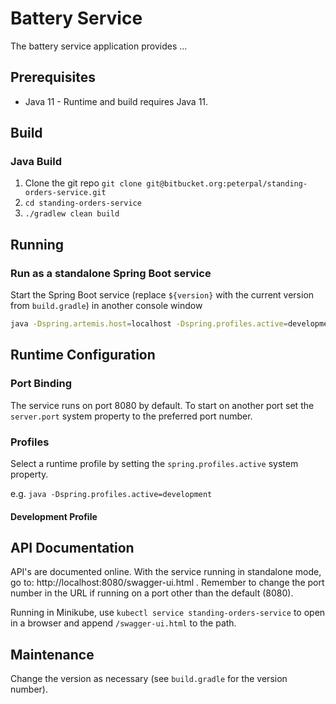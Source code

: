 # Battery Service

The battery service application provides ...

## Prerequisites

* Java 11 - Runtime and build requires Java 11.

## Build

### Java Build

1. Clone the git repo `git clone git@bitbucket.org:peterpal/standing-orders-service.git`
2. `cd standing-orders-service`
3. `./gradlew clean build`

## Running

### Run as a standalone Spring Boot service

Start the Spring Boot service (replace `${version}` with the current version from `build.gradle`) in another console window

```bash
java -Dspring.artemis.host=localhost -Dspring.profiles.active=development -jar standing-orders-service-${version}.jar
```

## Runtime Configuration

### Port Binding

The service runs on port 8080 by default. To start on another port set the `server.port` system property to the preferred port number.

### Profiles

Select a runtime profile by setting the `spring.profiles.active` system property.

e.g. `java -Dspring.profiles.active=development`

#### Development Profile

## API Documentation

API's are documented online. With the service running in standalone mode, go to: http://localhost:8080/swagger-ui.html . Remember to change the port number in the URL if running on a port other than the default (8080).

Running in Minikube, use `kubectl service standing-orders-service` to open in a browser and append `/swagger-ui.html` to the path.

## Maintenance

Change the version as necessary (see `build.gradle` for the version number).
